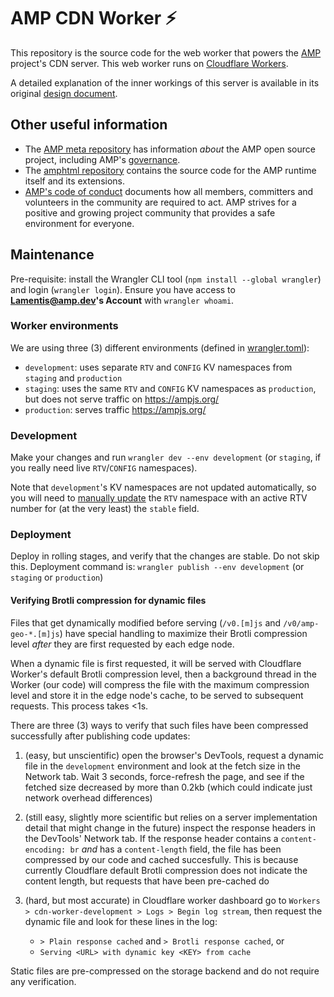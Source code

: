 # AMP CDN Worker ⚡

This repository is the source code for the web worker that powers the [AMP](https://amp.dev/) project's CDN server. This web worker runs on [Cloudflare Workers](https://workers.cloudflare.com/).

A detailed explanation of the inner workings of this server is available in its original [design document](https://docs.google.com/document/d/1QD0SBwgmZxrvJTpv68ytTI2oKxq4EOi-mkSCKm2JTPc/edit).

## Other useful information

-   The [AMP meta repository](https://github.com/ampproject/meta) has information _about_ the AMP open source project, including AMP's [governance](https://github.com/ampproject/meta/blob/main/GOVERNANCE.md).
-   The [amphtml repository](https://github.com/ampproject/amphtml) contains the source code for the AMP runtime itself and its extensions.
-   [AMP's code of conduct](https://github.com/ampproject/meta/blob/main/CODE_OF_CONDUCT.md) documents how all members, committers and volunteers in the community are required to act. AMP strives for a positive and growing project community that provides a safe environment for everyone.

## Maintenance

Pre-requisite: install the Wrangler CLI tool (`npm install --global wrangler`) and login (`wrangler login`). Ensure you have access to **Lamentis@amp.dev's Account** with `wrangler whoami`.

### Worker environments

We are using three (3) different environments (defined in [wrangler.toml](./wrangler.toml)):

-   `development`: uses separate `RTV` and `CONFIG` KV namespaces from `staging` and `production`
-   `staging`: uses the same `RTV` and `CONFIG` KV namespaces as `production`, but does not serve traffic on https://ampjs.org/
-   `production`: serves traffic https://ampjs.org/

### Development

Make your changes and run `wrangler dev --env development` (or `staging`, if you really need live `RTV`/`CONFIG` namespaces).

Note that `development`'s KV namespaces are not updated automatically, so you will need to [manually update](https://dash.cloudflare.com/78e1d5140b47fc9dab18dc8b25351b7a/workers/kv/namespaces) the `RTV` namespace with an active RTV number for (at the very least) the `stable` field.

### Deployment

Deploy in rolling stages, and verify that the changes are stable. Do not skip this. Deployment command is: `wrangler publish --env development` (or `staging` or `production`)

#### Verifying Brotli compression for dynamic files

Files that get dynamically modified before serving (`/v0.[m]js` and `/v0/amp-geo-*.[m]js`) have special handling to maximize their Brotli compression level _after_ they are first requested by each edge node.

When a dynamic file is first requested, it will be served with Cloudflare Worker's default Brotli compression level, then a background thread in the Worker (our code) will compress the file with the maximum compression level and store it in the edge node's cache, to be served to subsequent requests. This process takes <1s.

There are three (3) ways to verify that such files have been compressed successfully after publishing code updates:

1.  (easy, but unscientific) open the browser's DevTools, request a dynamic file in the `development` environment and look at the fetch size in the Network tab. Wait 3 seconds, force-refresh the page, and see if the fetched size decreased by more than 0.2kb (which could indicate just network overhead differences)
2.  (still easy, slightly more scientific but relies on a server implementation detail that might change in the future) inspect the response headers in the DevTools' Network tab. If the response header contains a `content-encoding: br` _and_ has a `content-length` field, the file has been compressed by our code and cached succesfully. This is because currently Cloudflare default Brotli compression does not indicate the content length, but requests that have been pre-cached do
3.  (hard, but most accurate) in Cloudflare worker dashboard go to `Workers > cdn-worker-development > Logs > Begin log stream`, then request the dynamic file and look for these lines in the log:

    -   `> Plain response cached` and `> Brotli response cached`, or
    -   `Serving <URL> with dynamic key <KEY> from cache`

Static files are pre-compressed on the storage backend and do not require any verification.
